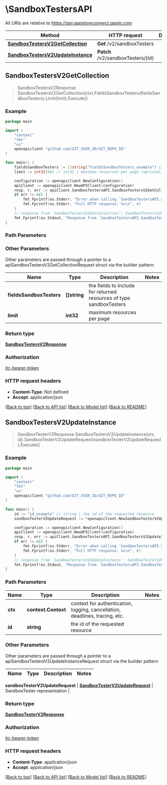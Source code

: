 # \SandboxTestersAPI

All URIs are relative to *https://api.appstoreconnect.apple.com*

Method | HTTP request | Description
------------- | ------------- | -------------
[**SandboxTestersV2GetCollection**](SandboxTestersAPI.md#SandboxTestersV2GetCollection) | **Get** /v2/sandboxTesters | 
[**SandboxTestersV2UpdateInstance**](SandboxTestersAPI.md#SandboxTestersV2UpdateInstance) | **Patch** /v2/sandboxTesters/{id} | 



## SandboxTestersV2GetCollection

> SandboxTestersV2Response SandboxTestersV2GetCollection(ctx).FieldsSandboxTesters(fieldsSandboxTesters).Limit(limit).Execute()



### Example

```go
package main

import (
	"context"
	"fmt"
	"os"
	openapiclient "github.com/GIT_USER_ID/GIT_REPO_ID"
)

func main() {
	fieldsSandboxTesters := []string{"FieldsSandboxTesters_example"} // []string | the fields to include for returned resources of type sandboxTesters (optional)
	limit := int32(56) // int32 | maximum resources per page (optional)

	configuration := openapiclient.NewConfiguration()
	apiClient := openapiclient.NewAPIClient(configuration)
	resp, r, err := apiClient.SandboxTestersAPI.SandboxTestersV2GetCollection(context.Background()).FieldsSandboxTesters(fieldsSandboxTesters).Limit(limit).Execute()
	if err != nil {
		fmt.Fprintf(os.Stderr, "Error when calling `SandboxTestersAPI.SandboxTestersV2GetCollection``: %v\n", err)
		fmt.Fprintf(os.Stderr, "Full HTTP response: %v\n", r)
	}
	// response from `SandboxTestersV2GetCollection`: SandboxTestersV2Response
	fmt.Fprintf(os.Stdout, "Response from `SandboxTestersAPI.SandboxTestersV2GetCollection`: %v\n", resp)
}
```

### Path Parameters



### Other Parameters

Other parameters are passed through a pointer to a apiSandboxTestersV2GetCollectionRequest struct via the builder pattern


Name | Type | Description  | Notes
------------- | ------------- | ------------- | -------------
 **fieldsSandboxTesters** | **[]string** | the fields to include for returned resources of type sandboxTesters | 
 **limit** | **int32** | maximum resources per page | 

### Return type

[**SandboxTestersV2Response**](SandboxTestersV2Response.md)

### Authorization

[itc-bearer-token](../README.md#itc-bearer-token)

### HTTP request headers

- **Content-Type**: Not defined
- **Accept**: application/json

[[Back to top]](#) [[Back to API list]](../README.md#documentation-for-api-endpoints)
[[Back to Model list]](../README.md#documentation-for-models)
[[Back to README]](../README.md)


## SandboxTestersV2UpdateInstance

> SandboxTesterV2Response SandboxTestersV2UpdateInstance(ctx, id).SandboxTesterV2UpdateRequest(sandboxTesterV2UpdateRequest).Execute()



### Example

```go
package main

import (
	"context"
	"fmt"
	"os"
	openapiclient "github.com/GIT_USER_ID/GIT_REPO_ID"
)

func main() {
	id := "id_example" // string | the id of the requested resource
	sandboxTesterV2UpdateRequest := *openapiclient.NewSandboxTesterV2UpdateRequest(*openapiclient.NewSandboxTesterV2UpdateRequestData("Type_example", "Id_example")) // SandboxTesterV2UpdateRequest | SandboxTester representation

	configuration := openapiclient.NewConfiguration()
	apiClient := openapiclient.NewAPIClient(configuration)
	resp, r, err := apiClient.SandboxTestersAPI.SandboxTestersV2UpdateInstance(context.Background(), id).SandboxTesterV2UpdateRequest(sandboxTesterV2UpdateRequest).Execute()
	if err != nil {
		fmt.Fprintf(os.Stderr, "Error when calling `SandboxTestersAPI.SandboxTestersV2UpdateInstance``: %v\n", err)
		fmt.Fprintf(os.Stderr, "Full HTTP response: %v\n", r)
	}
	// response from `SandboxTestersV2UpdateInstance`: SandboxTesterV2Response
	fmt.Fprintf(os.Stdout, "Response from `SandboxTestersAPI.SandboxTestersV2UpdateInstance`: %v\n", resp)
}
```

### Path Parameters


Name | Type | Description  | Notes
------------- | ------------- | ------------- | -------------
**ctx** | **context.Context** | context for authentication, logging, cancellation, deadlines, tracing, etc.
**id** | **string** | the id of the requested resource | 

### Other Parameters

Other parameters are passed through a pointer to a apiSandboxTestersV2UpdateInstanceRequest struct via the builder pattern


Name | Type | Description  | Notes
------------- | ------------- | ------------- | -------------

 **sandboxTesterV2UpdateRequest** | [**SandboxTesterV2UpdateRequest**](SandboxTesterV2UpdateRequest.md) | SandboxTester representation | 

### Return type

[**SandboxTesterV2Response**](SandboxTesterV2Response.md)

### Authorization

[itc-bearer-token](../README.md#itc-bearer-token)

### HTTP request headers

- **Content-Type**: application/json
- **Accept**: application/json

[[Back to top]](#) [[Back to API list]](../README.md#documentation-for-api-endpoints)
[[Back to Model list]](../README.md#documentation-for-models)
[[Back to README]](../README.md)

